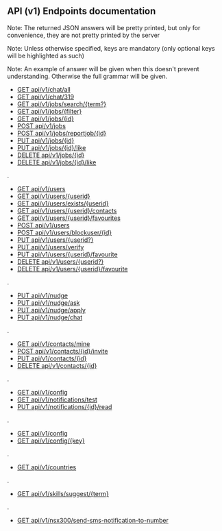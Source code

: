 ## API (v1) Endpoints documentation

Note: The returned JSON answers will be pretty printed, but only for convenience, they are not pretty printed by the server

Note: Unless otherwise specified, keys are mandatory (only optional keys will be highlighted as such)

Note: An example of answer will be given when this doesn't prevent understanding. Otherwise the full grammar will be given.

- [GET     api/v1/chat/all](xf1258)
- [GET     api/v1/chat/319](xf1259)
- [GET     api/v1/jobs/search/{term?}](xf1001)
- [GET     api/v1/jobs/{filter}](xf1830)
- [GET     api/v1/jobs/{id}](xf1837)
- [POST    api/v1/jobs](xf1306)
- [POST    api/v1/jobs/reportjob/{id}](xf1434) 
- [PUT     api/v1/jobs/{id}](xf1528)
- [PUT     api/v1/jobs/{id}/like](xf1634)
- [DELETE  api/v1/jobs/{id}](xf1554)
- [DELETE  api/v1/jobs/{id}/like](xf1649)

.

- [GET     api/v1/users](xf1826)
- [GET     api/v1/users/{userid}](xf1825)
- [GET     api/v1/users/exists/{userid}](xf1841)
- [GET     api/v1/users/{userid}/contacts](xf1844)
- [GET     api/v1/users/{userid}/favourites](xf1848)
- [POST    api/v1/users](xf1905)
- [POST    api/v1/users/blockuser/{id}](xf1441)
- [PUT     api/v1/users/{userid?}](xf2250)
- [PUT     api/v1/users/verify](xf1827)
- [PUT     api/v1/users/{userid}/favourite](xf1856)
- [DELETE  api/v1/users/{userid?}](xf0937)
- [DELETE  api/v1/users/{userid}/favourite](xf1201)

.

- [PUT     api/v1/nudge](xf1251)
- [PUT     api/v1/nudge/ask](xf1408)
- [PUT     api/v1/nudge/apply](xf1428)
- [PUT     api/v1/nudge/chat](xf1443)

.

- [GET     api/v1/contacts/mine](xf1901)
- [POST    api/v1/contacts/{id}/invite](xf1904)
- [PUT     api/v1/contacts/{id}](xf1902)
- [DELETE  api/v1/contacts/{id}](xf1903)

.

- [GET     api/v1/config](xf1536)
- [GET     api/v1/notifications/test](xf2112)
- [PUT     api/v1/notifications/{id}/read](xf1537)

.

- [GET     api/v1/config](xf1559)
- [GET     api/v1/config/{key}](xf1606)

.

- [GET     api/v1/countries](xf1618)

.

- [GET     api/v1/skills/suggest/{term}](xf1629)

.

- [GET     api/v1/nsx300/send-sms-notification-to-number](xf1257)